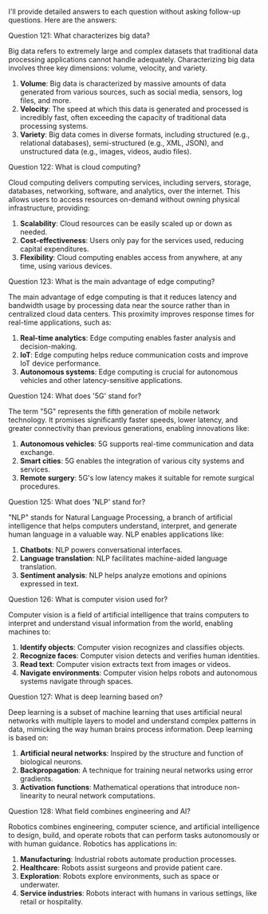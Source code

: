 I'll provide detailed answers to each question without asking follow-up questions. Here are the answers:

Question 121: What characterizes big data?

Big data refers to extremely large and complex datasets that traditional data processing applications cannot handle adequately. Characterizing big data involves three key dimensions: volume, velocity, and variety.

1. **Volume**: Big data is characterized by massive amounts of data generated from various sources, such as social media, sensors, log files, and more.
2. **Velocity**: The speed at which this data is generated and processed is incredibly fast, often exceeding the capacity of traditional data processing systems.
3. **Variety**: Big data comes in diverse formats, including structured (e.g., relational databases), semi-structured (e.g., XML, JSON), and unstructured data (e.g., images, videos, audio files).

Question 122: What is cloud computing?

Cloud computing delivers computing services, including servers, storage, databases, networking, software, and analytics, over the internet. This allows users to access resources on-demand without owning physical infrastructure, providing:

1. **Scalability**: Cloud resources can be easily scaled up or down as needed.
2. **Cost-effectiveness**: Users only pay for the services used, reducing capital expenditures.
3. **Flexibility**: Cloud computing enables access from anywhere, at any time, using various devices.

Question 123: What is the main advantage of edge computing?

The main advantage of edge computing is that it reduces latency and bandwidth usage by processing data near the source rather than in centralized cloud data centers. This proximity improves response times for real-time applications, such as:

1. **Real-time analytics**: Edge computing enables faster analysis and decision-making.
2. **IoT**: Edge computing helps reduce communication costs and improve IoT device performance.
3. **Autonomous systems**: Edge computing is crucial for autonomous vehicles and other latency-sensitive applications.

Question 124: What does '5G' stand for?

The term "5G" represents the fifth generation of mobile network technology. It promises significantly faster speeds, lower latency, and greater connectivity than previous generations, enabling innovations like:

1. **Autonomous vehicles**: 5G supports real-time communication and data exchange.
2. **Smart cities**: 5G enables the integration of various city systems and services.
3. **Remote surgery**: 5G's low latency makes it suitable for remote surgical procedures.

Question 125: What does 'NLP' stand for?

"NLP" stands for Natural Language Processing, a branch of artificial intelligence that helps computers understand, interpret, and generate human language in a valuable way. NLP enables applications like:

1. **Chatbots**: NLP powers conversational interfaces.
2. **Language translation**: NLP facilitates machine-aided language translation.
3. **Sentiment analysis**: NLP helps analyze emotions and opinions expressed in text.

Question 126: What is computer vision used for?

Computer vision is a field of artificial intelligence that trains computers to interpret and understand visual information from the world, enabling machines to:

1. **Identify objects**: Computer vision recognizes and classifies objects.
2. **Recognize faces**: Computer vision detects and verifies human identities.
3. **Read text**: Computer vision extracts text from images or videos.
4. **Navigate environments**: Computer vision helps robots and autonomous systems navigate through spaces.

Question 127: What is deep learning based on?

Deep learning is a subset of machine learning that uses artificial neural networks with multiple layers to model and understand complex patterns in data, mimicking the way human brains process information. Deep learning is based on:

1. **Artificial neural networks**: Inspired by the structure and function of biological neurons.
2. **Backpropagation**: A technique for training neural networks using error gradients.
3. **Activation functions**: Mathematical operations that introduce non-linearity to neural network computations.

Question 128: What field combines engineering and AI?

Robotics combines engineering, computer science, and artificial intelligence to design, build, and operate robots that can perform tasks autonomously or with human guidance. Robotics has applications in:

1. **Manufacturing**: Industrial robots automate production processes.
2. **Healthcare**: Robots assist surgeons and provide patient care.
3. **Exploration**: Robots explore environments, such as space or underwater.
4. **Service industries**: Robots interact with humans in various settings, like retail or hospitality.